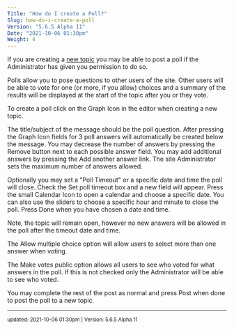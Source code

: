 ```yaml
---
Title: "How do I create a Poll?"
Slug: how-do-i-create-a-poll
Version: "5.6.5 Alpha 11"
Date: "2021-10-06 01:30pm"
Weight: 4
---
```


<p>If you are creating a <a href="help#content_overview/content_topics">new topic</a> you may be able to post a poll if the Administrator has given you permission to do so.</p>
<p>Polls allow you to pose questions to other users of the site. Other users will be able to vote for one (or more, if you allow) choices and a summary of the
results will be displayed at the start of the topic after you or they vote.</p>

<p>To create a poll click on the Graph Icon in the editor when creating a new topic.</p>
<p>The title/subject of the message should be the poll question. After pressing the Graph Icon fields for 3 poll answers will automatically be created below the message.  You may decrease the number of answers by pressing the Remove button next to each possible answer field.  You may add additional answers by pressing the Add another answer link. The site Administrator sets the maximum number of answers allowed.</p>
<p>Optionally you may set a "Poll Timeout" or a specific date and time the poll will close. Check the Set poll timeout box and a new field will appear. Press the small Calendar Icon to open a calendar and choose a specific date. You can also use the sliders to choose a specific hour and minute to close the poll. Press Done when you have chosen a date and time.<p>
<p class="b_help_note">Note, the topic will remain open, however no new answers will be allowed in the poll after the timeout date and time.</p>
<p>The Allow multiple choice option will allow users to select more than one answer when voting.</p>
<p>The Make votes public option allows all users to see who voted for what answers in the poll. If this is not checked only the Administrator will be able to see who voted. </p>
<p>You may complete the rest of the post as normal and press Post when done to post the poll to a new topic.</p>

<hr>
<small>
updated: 2021-10-06 01:30pm | Version: 5.6.5 Alpha 11
</small>